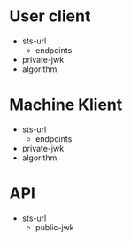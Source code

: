 
# User client
- sts-url
  - endpoints
- private-jwk
- algorithm

# Machine Klient
- sts-url
  - endpoints
- private-jwk
- algorithm

# API
- sts-url
  - public-jwk